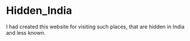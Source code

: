 # Hidden_India
I had created this website for visiting such places, that are hidden in India and less known.
